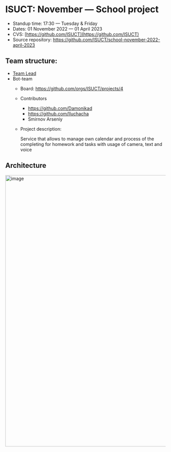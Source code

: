 # ISUCT: November — School project

- Standup time: 17:30 — Tuesday & Friday
- Dates: 01 November 2022 — 01 April 2023
- CVS: [https://github.com/ISUCT](https://github.com/ISUCT)
- Source repository: https://github.com/ISUCT/school-november-2022-april-2023

## Team structure:

- [Team Lead](https://github.com/Zimtir)
- Bot-team
  - Board: https://github.com/orgs/ISUCT/projects/4
  - Contributors
    - https://github.com/Damonikad
    - https://github.com/Iluchacha
    - Smirnov Arseniy

  - Project description:
  
    Service that allows to manage own calendar and process of the completing for homework and tasks with usage of camera, text and voice
 

## Architecture

<img width="854" alt="image" src="https://user-images.githubusercontent.com/32175240/205149165-7224992c-68e7-4701-b386-15073ac9ebdf.png">
